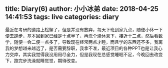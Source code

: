 title: Diary(6)
author: 小小冰弟
date: 2018-04-25 14:41:53
tags: live
categories: diary
---
最近在考研的道路上松懈了，但是并没有放弃，每天下班到家九点，随便小休一下便去跑步，基本回到家已经是十点半了，再洗个澡休息下，接近十二点，然后看数学，随便一会二便一点多了，导致现在经常两点才睡，而且学的东西还不多，我离我的梦想越来越远了，是否需要辞职，我拿不准，最近项目的各种PPT也是让我心力交瘁，其实我觉得我没用用尽全力，但是我现在总感觉睡眠不足，今晚回去改变下，跑完步洗澡就睡觉觉，期待改变。